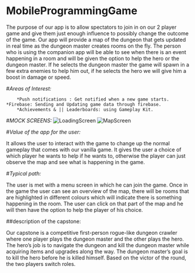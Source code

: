 # MobileProgrammingGame
The purpose of our app is to allow spectators to join in on our 2 player game and give them just enough influence to possibly change the outcome of the game. Our app will provide a map of the dungeon that gets updated in real time as the dungeon master creates rooms on the fly. The person who is using the companion app will be able to see when there is an event happening in a room and will be given the option to help the hero or the dungeon master. If he selects the dungeon master the game will spawn in a few extra enemies to help him out, if he selects the hero we will give him a boost in damage or speed.


#*Areas of Interest:*


        *Push notifications : Get notified when a new game starts.
	*Firebase: Sending and Updating game data through firebase.
        *Achievements & || Leaderboards: using Gameplay Kit.
        








#*MOCK SCREENS:*
![LoadingScreen](https://github.com/fivepieces/MobileProgramming/Images/MatchMaking.png)
![MapScreen](https://github.com/fivepieces/MobileProgramming/Images/MapScreen.png)










#*Value of the app for the user:*


It allows the user to interact with the game to change up the normal gameplay that comes with our vanilla game. It gives the user a choice of which player he wants to help if he wants to, otherwise the player can just observe the map and see what is happening in the game.




#*Typical path:*


The user is met with a menu screen in which he can join the game. Once in the game the user can see an overview of the map, there will be rooms that are highlighted in different colours which will indicate there is something happening in the room. The user can click on that part of the map and he will then have the option to help the player of his choice.










##description of the capstone:


Our capstone is a competitive first-person rogue-like dungeon crawler where one player plays the dungeon master and the other plays the hero. The hero’s job is to navigate the dungeon and kill the dungeon master while acquiring items and upgrades along the way. The dungeon master’s goal is to kill the hero before he is killed himself. Based on the victor of the round, the two players switch roles.
